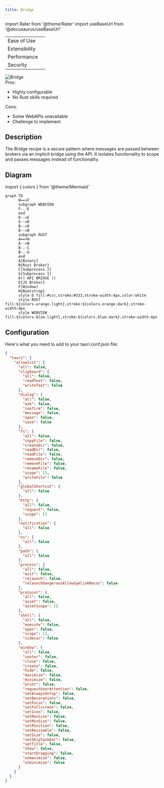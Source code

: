 ```yaml
---
title: Bridge
---
```


import Rater from '@theme/Rater'
import useBaseUrl from '@docusaurus/useBaseUrl'

<div className="row">
  <div className="col col--4">
    <table>
      <tr>
        <td>Ease of Use</td>
        <td><Rater value="3"/></td>
      </tr>
      <tr>
        <td>Extensibility</td>
        <td><Rater value="5"/></td>
      </tr>
      <tr>
        <td>Performance</td>
        <td><Rater value="4"/></td>
      </tr>
      <tr>
        <td>Security</td>
        <td><Rater value="4"/></td>
      </tr>
    </table>
  </div>
  <div className="col col--4 pattern-logo">
    <img src={useBaseUrl('img/recipes/Bridge.svg')} alt="Bridge" />
  </div>
    <div className="col col--4">
    Pros:
    <ul>
      <li>Highly configurable</li>
      <li>No Rust skills required</li>
    </ul>
    Cons:
    <ul>
      <li>Some WebAPIs unavailable</li>
      <li>Challenge to implement</li>
    </ul>
  </div>
</div>

## Description

The Bridge recipe is a secure pattern where messages are passed between brokers via an implicit bridge using the API. It isolates functionality to scope and passes messages instead of functionality.

## Diagram

import { colors } from '@theme/Mermaid'

<!-- prettier-ignore-start -->

```mermaid
graph TD
      H==>F
      subgraph WEBVIEW
      F-.-E
      end
      D-->E
      E-->D
      B-->D
      D-->B
      subgraph RUST
      A==>H
      A-->B
      B-.-C
      B-.-G
      end
      A[Binary]
      B{Rust Broker}
      C[Subprocess 2]
      G[Subprocess 1]
      D(( API BRIDGE ))
      E{JS Broker}
      F[Window]
      H{Bootstrap}
      style D fill:#ccc,stroke:#333,stroke-width:4px,color:white
      style RUST fill:${colors.orange.light},stroke:${colors.orange.dark},stroke-width:4px
      style WEBVIEW fill:${colors.blue.light},stroke:${colors.blue.dark},stroke-width:4px
```

<!-- prettier-ignore-end -->

## Configuration

Here's what you need to add to your tauri.conf.json file:

```json
{
  "tauri": {
    "allowlist": {
      "all": false,
      "clipboard": {
        "all": false,
        "readText": false,
        "writeText": false
      },
      "dialog": {
        "all": false,
        "ask": false,
        "confirm": false,
        "message": false,
        "open": false,
        "save": false
      },
      "fs": {
        "all": false,
        "copyFile": false,
        "createDir": false,
        "readDir": false,
        "readFile": false,
        "removeDir": false,
        "removeFile": false,
        "renameFile": false,
        "scope": [],
        "writeFile": false
      },
      "globalShortcut": {
        "all": false
      },
      "http": {
        "all": false,
        "request": false,
        "scope": []
      },
      "notification": {
        "all": false
      },
      "os": {
        "all": false
      },
      "path": {
        "all": false
      },
      "process": {
        "all": false,
        "exit": false,
        "relaunch": false,
        "relaunchDangerousAllowSymlinkMacos": false
      },
      "protocol": {
        "all": false,
        "asset": false,
        "assetScope": []
      },
      "shell": {
        "all": false,
        "execute": false,
        "open": false,
        "scope": [],
        "sidecar": false
      },
      "window": {
        "all": false,
        "center": false,
        "close": false,
        "create": false,
        "hide": false,
        "maximize": false,
        "minimize": false,
        "print": false,
        "requestUserAttention": false,
        "setAlwaysOnTop": false,
        "setDecorations": false,
        "setFocus": false,
        "setFullscreen": false,
        "setIcon": false,
        "setMaxSize": false,
        "setMinSize": false,
        "setPosition": false,
        "setResizable": false,
        "setSize": false,
        "setSkipTaskbar": false,
        "setTitle": false,
        "show": false,
        "startDragging": false,
        "unmaximize": false,
        "unminimize": false
      }
    }
  }
}
```

